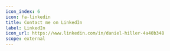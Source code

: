 ```yaml
---
icon_index: 6
icon: fa-linkedin
title: Contact me on LinkedIn
label: LinkedIn
icon_url: https://www.linkedin.com/in/daniel-hiller-4a40b348
scope: external
---
```


